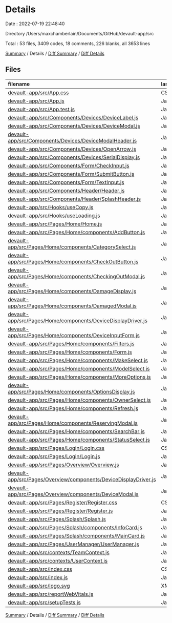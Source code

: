 # Details

Date : 2022-07-19 22:48:40

Directory /Users/maxchamberlain/Documents/GitHub/devault-app/src

Total : 53 files,  3409 codes, 18 comments, 226 blanks, all 3653 lines

[Summary](results.md) / Details / [Diff Summary](diff.md) / [Diff Details](diff-details.md)

## Files
| filename | language | code | comment | blank | total |
| :--- | :--- | ---: | ---: | ---: | ---: |
| [devault-app/src/App.css](/devault-app/src/App.css) | CSS | 139 | 1 | 25 | 165 |
| [devault-app/src/App.js](/devault-app/src/App.js) | JavaScript | 79 | 0 | 14 | 93 |
| [devault-app/src/App.test.js](/devault-app/src/App.test.js) | JavaScript | 7 | 0 | 2 | 9 |
| [devault-app/src/Components/Devices/DeviceLabel.js](/devault-app/src/Components/Devices/DeviceLabel.js) | JavaScript | 69 | 0 | 2 | 71 |
| [devault-app/src/Components/Devices/DeviceModal.js](/devault-app/src/Components/Devices/DeviceModal.js) | JavaScript | 271 | 0 | 17 | 288 |
| [devault-app/src/Components/Devices/DeviceModalHeader.js](/devault-app/src/Components/Devices/DeviceModalHeader.js) | JavaScript | 22 | 0 | 0 | 22 |
| [devault-app/src/Components/Devices/OpenArrow.js](/devault-app/src/Components/Devices/OpenArrow.js) | JavaScript | 17 | 0 | 1 | 18 |
| [devault-app/src/Components/Devices/SerialDisplay.js](/devault-app/src/Components/Devices/SerialDisplay.js) | JavaScript | 38 | 0 | 2 | 40 |
| [devault-app/src/Components/Form/CheckInput.js](/devault-app/src/Components/Form/CheckInput.js) | JavaScript | 41 | 0 | 2 | 43 |
| [devault-app/src/Components/Form/SubmitButton.js](/devault-app/src/Components/Form/SubmitButton.js) | JavaScript | 17 | 0 | 2 | 19 |
| [devault-app/src/Components/Form/TextInput.js](/devault-app/src/Components/Form/TextInput.js) | JavaScript | 31 | 0 | 5 | 36 |
| [devault-app/src/Components/Header/Header.js](/devault-app/src/Components/Header/Header.js) | JavaScript | 90 | 0 | 3 | 93 |
| [devault-app/src/Components/Header/SplashHeader.js](/devault-app/src/Components/Header/SplashHeader.js) | JavaScript | 52 | 0 | 1 | 53 |
| [devault-app/src/Hooks/useCopy.js](/devault-app/src/Hooks/useCopy.js) | JavaScript | 10 | 0 | 3 | 13 |
| [devault-app/src/Hooks/useLoading.js](/devault-app/src/Hooks/useLoading.js) | JavaScript | 87 | 1 | 3 | 91 |
| [devault-app/src/Pages/Home/Home.js](/devault-app/src/Pages/Home/Home.js) | JavaScript | 84 | 0 | 5 | 89 |
| [devault-app/src/Pages/Home/components/AddButton.js](/devault-app/src/Pages/Home/components/AddButton.js) | JavaScript | 30 | 0 | 2 | 32 |
| [devault-app/src/Pages/Home/components/CategorySelect.js](/devault-app/src/Pages/Home/components/CategorySelect.js) | JavaScript | 46 | 0 | 2 | 48 |
| [devault-app/src/Pages/Home/components/CheckOutButton.js](/devault-app/src/Pages/Home/components/CheckOutButton.js) | JavaScript | 19 | 0 | 0 | 19 |
| [devault-app/src/Pages/Home/components/CheckingOutModal.js](/devault-app/src/Pages/Home/components/CheckingOutModal.js) | JavaScript | 25 | 0 | 1 | 26 |
| [devault-app/src/Pages/Home/components/DamageDisplay.js](/devault-app/src/Pages/Home/components/DamageDisplay.js) | JavaScript | 14 | 0 | 0 | 14 |
| [devault-app/src/Pages/Home/components/DamagedModal.js](/devault-app/src/Pages/Home/components/DamagedModal.js) | JavaScript | 24 | 0 | 1 | 25 |
| [devault-app/src/Pages/Home/components/DeviceDisplayDriver.js](/devault-app/src/Pages/Home/components/DeviceDisplayDriver.js) | JavaScript | 56 | 1 | 3 | 60 |
| [devault-app/src/Pages/Home/components/DeviceInputForm.js](/devault-app/src/Pages/Home/components/DeviceInputForm.js) | JavaScript | 21 | 0 | 1 | 22 |
| [devault-app/src/Pages/Home/components/Filters.js](/devault-app/src/Pages/Home/components/Filters.js) | JavaScript | 67 | 0 | 1 | 68 |
| [devault-app/src/Pages/Home/components/Form.js](/devault-app/src/Pages/Home/components/Form.js) | JavaScript | 120 | 0 | 7 | 127 |
| [devault-app/src/Pages/Home/components/MakeSelect.js](/devault-app/src/Pages/Home/components/MakeSelect.js) | JavaScript | 46 | 0 | 2 | 48 |
| [devault-app/src/Pages/Home/components/ModelSelect.js](/devault-app/src/Pages/Home/components/ModelSelect.js) | JavaScript | 46 | 0 | 2 | 48 |
| [devault-app/src/Pages/Home/components/MoreOptions.js](/devault-app/src/Pages/Home/components/MoreOptions.js) | JavaScript | 195 | 0 | 16 | 211 |
| [devault-app/src/Pages/Home/components/OptionsDisplay.js](/devault-app/src/Pages/Home/components/OptionsDisplay.js) | JavaScript | 88 | 0 | 1 | 89 |
| [devault-app/src/Pages/Home/components/OwnerSelect.js](/devault-app/src/Pages/Home/components/OwnerSelect.js) | JavaScript | 46 | 0 | 2 | 48 |
| [devault-app/src/Pages/Home/components/Refresh.js](/devault-app/src/Pages/Home/components/Refresh.js) | JavaScript | 8 | 0 | 1 | 9 |
| [devault-app/src/Pages/Home/components/ReservingModal.js](/devault-app/src/Pages/Home/components/ReservingModal.js) | JavaScript | 25 | 0 | 1 | 26 |
| [devault-app/src/Pages/Home/components/SearchBar.js](/devault-app/src/Pages/Home/components/SearchBar.js) | JavaScript | 41 | 0 | 1 | 42 |
| [devault-app/src/Pages/Home/components/StatusSelect.js](/devault-app/src/Pages/Home/components/StatusSelect.js) | JavaScript | 45 | 0 | 2 | 47 |
| [devault-app/src/Pages/Login/Login.css](/devault-app/src/Pages/Login/Login.css) | CSS | 39 | 0 | 4 | 43 |
| [devault-app/src/Pages/Login/Login.js](/devault-app/src/Pages/Login/Login.js) | JavaScript | 71 | 4 | 5 | 80 |
| [devault-app/src/Pages/Overview/Overview.js](/devault-app/src/Pages/Overview/Overview.js) | JavaScript | 46 | 0 | 5 | 51 |
| [devault-app/src/Pages/Overview/components/DeviceDisplayDriver.js](/devault-app/src/Pages/Overview/components/DeviceDisplayDriver.js) | JavaScript | 285 | 1 | 17 | 303 |
| [devault-app/src/Pages/Overview/components/DeviceModal.js](/devault-app/src/Pages/Overview/components/DeviceModal.js) | JavaScript | 268 | 0 | 17 | 285 |
| [devault-app/src/Pages/Register/Register.css](/devault-app/src/Pages/Register/Register.css) | CSS | 43 | 0 | 4 | 47 |
| [devault-app/src/Pages/Register/Register.js](/devault-app/src/Pages/Register/Register.js) | JavaScript | 100 | 0 | 10 | 110 |
| [devault-app/src/Pages/Splash/Splash.js](/devault-app/src/Pages/Splash/Splash.js) | JavaScript | 211 | 0 | 2 | 213 |
| [devault-app/src/Pages/Splash/components/InfoCard.js](/devault-app/src/Pages/Splash/components/InfoCard.js) | JavaScript | 62 | 0 | 2 | 64 |
| [devault-app/src/Pages/Splash/components/MainCard.js](/devault-app/src/Pages/Splash/components/MainCard.js) | JavaScript | 14 | 0 | 0 | 14 |
| [devault-app/src/Pages/UserManager/UserManager.js](/devault-app/src/Pages/UserManager/UserManager.js) | JavaScript | 158 | 0 | 8 | 166 |
| [devault-app/src/contexts/TeamContext.js](/devault-app/src/contexts/TeamContext.js) | JavaScript | 28 | 0 | 6 | 34 |
| [devault-app/src/contexts/UserContext.js](/devault-app/src/contexts/UserContext.js) | JavaScript | 28 | 0 | 6 | 34 |
| [devault-app/src/index.css](/devault-app/src/index.css) | CSS | 10 | 3 | 1 | 14 |
| [devault-app/src/index.js](/devault-app/src/index.js) | JavaScript | 16 | 3 | 3 | 22 |
| [devault-app/src/logo.svg](/devault-app/src/logo.svg) | XML | 1 | 0 | 0 | 1 |
| [devault-app/src/reportWebVitals.js](/devault-app/src/reportWebVitals.js) | JavaScript | 12 | 0 | 2 | 14 |
| [devault-app/src/setupTests.js](/devault-app/src/setupTests.js) | JavaScript | 1 | 4 | 1 | 6 |

[Summary](results.md) / Details / [Diff Summary](diff.md) / [Diff Details](diff-details.md)